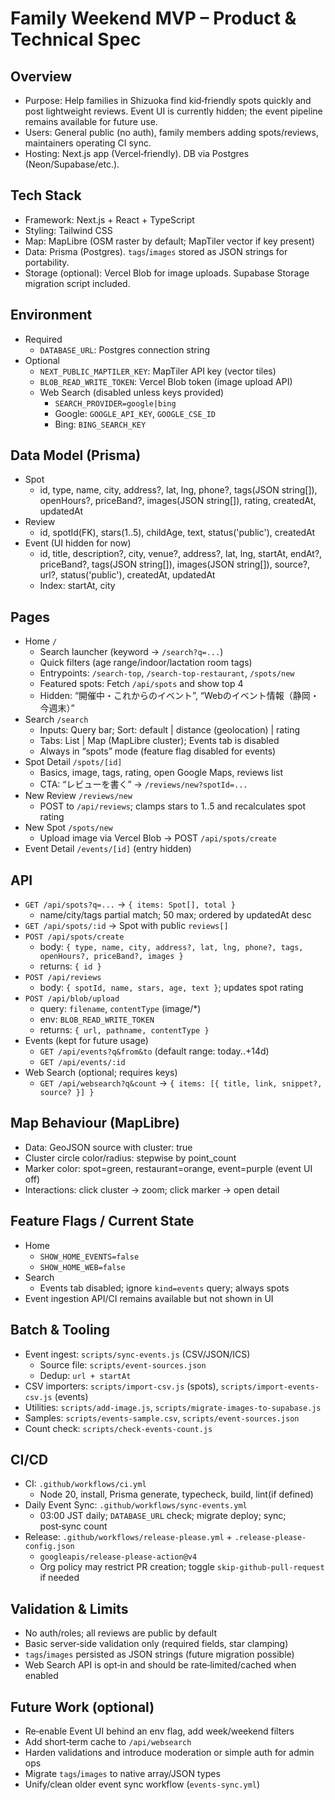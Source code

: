 # Family Weekend MVP – Product & Technical Spec

## Overview
- Purpose: Help families in Shizuoka find kid‑friendly spots quickly and post lightweight reviews. Event UI is currently hidden; the event pipeline remains available for future use.
- Users: General public (no auth), family members adding spots/reviews, maintainers operating CI sync.
- Hosting: Next.js app (Vercel‑friendly). DB via Postgres (Neon/Supabase/etc.).

## Tech Stack
- Framework: Next.js + React + TypeScript
- Styling: Tailwind CSS
- Map: MapLibre (OSM raster by default; MapTiler vector if key present)
- Data: Prisma (Postgres). `tags`/`images` stored as JSON strings for portability.
- Storage (optional): Vercel Blob for image uploads. Supabase Storage migration script included.

## Environment
- Required
  - `DATABASE_URL`: Postgres connection string
- Optional
  - `NEXT_PUBLIC_MAPTILER_KEY`: MapTiler API key (vector tiles)
  - `BLOB_READ_WRITE_TOKEN`: Vercel Blob token (image upload API)
  - Web Search (disabled unless keys provided)
    - `SEARCH_PROVIDER=google|bing`
    - Google: `GOOGLE_API_KEY`, `GOOGLE_CSE_ID`
    - Bing: `BING_SEARCH_KEY`

## Data Model (Prisma)
- Spot
  - id, type, name, city, address?, lat, lng, phone?, tags(JSON string[]), openHours?, priceBand?, images(JSON string[]), rating, createdAt, updatedAt
- Review
  - id, spotId(FK), stars(1..5), childAge, text, status('public'), createdAt
- Event (UI hidden for now)
  - id, title, description?, city, venue?, address?, lat, lng, startAt, endAt?, priceBand?, tags(JSON string[]), images(JSON string[]), source?, url?, status('public'), createdAt, updatedAt
  - Index: startAt, city

## Pages
- Home `/`
  - Search launcher (keyword → `/search?q=...`)
  - Quick filters (age range/indoor/lactation room tags)
  - Entrypoints: `/search-top`, `/search-top-restaurant`, `/spots/new`
  - Featured spots: Fetch `/api/spots` and show top 4
  - Hidden: “開催中・これからのイベント”, “Webのイベント情報（静岡・今週末）”
- Search `/search`
  - Inputs: Query bar; Sort: default | distance (geolocation) | rating
  - Tabs: List | Map (MapLibre cluster); Events tab is disabled
  - Always in “spots” mode (feature flag disabled for events)
- Spot Detail `/spots/[id]`
  - Basics, image, tags, rating, open Google Maps, reviews list
  - CTA: “レビューを書く” → `/reviews/new?spotId=...`
- New Review `/reviews/new`
  - POST to `/api/reviews`; clamps stars to 1..5 and recalculates spot rating
- New Spot `/spots/new`
  - Upload image via Vercel Blob → POST `/api/spots/create`
- Event Detail `/events/[id]` (entry hidden)

## API
- `GET /api/spots?q=...` → `{ items: Spot[], total }`
  - name/city/tags partial match; 50 max; ordered by updatedAt desc
- `GET /api/spots/:id` → Spot with public `reviews[]`
- `POST /api/spots/create`
  - body: `{ type, name, city, address?, lat, lng, phone?, tags, openHours?, priceBand?, images }`
  - returns: `{ id }`
- `POST /api/reviews`
  - body: `{ spotId, name, stars, age, text }`; updates spot rating
- `POST /api/blob/upload`
  - query: `filename`, `contentType` (image/*)
  - env: `BLOB_READ_WRITE_TOKEN`
  - returns: `{ url, pathname, contentType }`
- Events (kept for future usage)
  - `GET /api/events?q&from&to` (default range: today..+14d)
  - `GET /api/events/:id`
- Web Search (optional; requires keys)
  - `GET /api/websearch?q&count` → `{ items: [{ title, link, snippet?, source? }] }`

## Map Behaviour (MapLibre)
- Data: GeoJSON source with cluster: true
- Cluster circle color/radius: stepwise by point_count
- Marker color: spot=green, restaurant=orange, event=purple (event UI off)
- Interactions: click cluster → zoom; click marker → open detail

## Feature Flags / Current State
- Home
  - `SHOW_HOME_EVENTS=false`
  - `SHOW_HOME_WEB=false`
- Search
  - Events tab disabled; ignore `kind=events` query; always spots
- Event ingestion API/CI remains available but not shown in UI

## Batch & Tooling
- Event ingest: `scripts/sync-events.js` (CSV/JSON/ICS)
  - Source file: `scripts/event-sources.json`
  - Dedup: `url + startAt`
- CSV importers: `scripts/import-csv.js` (spots), `scripts/import-events-csv.js` (events)
- Utilities: `scripts/add-image.js`, `scripts/migrate-images-to-supabase.js`
- Samples: `scripts/events-sample.csv`, `scripts/event-sources.json`
- Count check: `scripts/check-events-count.js`

## CI/CD
- CI: `.github/workflows/ci.yml`
  - Node 20, install, Prisma generate, typecheck, build, lint(if defined)
- Daily Event Sync: `.github/workflows/sync-events.yml`
  - 03:00 JST daily; `DATABASE_URL` check; migrate deploy; sync; post‑sync count
- Release: `.github/workflows/release-please.yml` + `.release-please-config.json`
  - `googleapis/release-please-action@v4`
  - Org policy may restrict PR creation; toggle `skip-github-pull-request` if needed

## Validation & Limits
- No auth/roles; all reviews are public by default
- Basic server‑side validation only (required fields, star clamping)
- `tags`/`images` persisted as JSON strings (future migration possible)
- Web Search API is opt‑in and should be rate‑limited/cached when enabled

## Future Work (optional)
- Re‑enable Event UI behind an env flag, add week/weekend filters
- Add short‑term cache to `/api/websearch`
- Harden validations and introduce moderation or simple auth for admin ops
- Migrate `tags`/`images` to native array/JSON types
- Unify/clean older event sync workflow (`events-sync.yml`)

